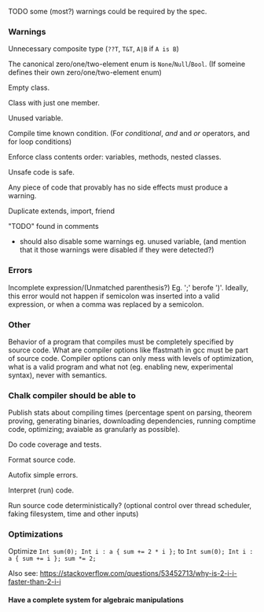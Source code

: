 TODO some (most?) warnings could be required by the spec.

### Warnings
Unnecessary composite type (`??T`, `T&T`, `A|B` if `A is B`)

The canonical zero/one/two-element enum is `None`/`Null`/`Bool`. (If someine
defines their own zero/one/two-element enum)

Empty class.

Class with just one member.

Unused variable.

Compile time known condition. (For *conditional*, *and* and *or* operators, and
for loop conditions)

Enforce class contents order: variables, methods, nested classes.

Unsafe code is safe.

Any piece of code that provably has no side effects must produce a warning.

Duplicate extends, import, friend

"TODO" found in comments
 - should also disable some warnings eg. unused variable, (and mention that
   it those warnings were disabled if they were detected?)


### Errors
Incomplete expression/(Unmatched parenthesis?)
Eg. ';' berofe ')'. Ideally, this error would not happen if semicolon was inserted
into a valid expression, or when a comma was replaced by a semicolon.


### Other
Behavior of a program that compiles must be completely specified by source code.
What are compiler options like ffastmath in gcc must be part of source code.
Compiler options can only mess with levels of optimization, what is a valid program
and what not (eg. enabling new, experimental syntax), never with semantics.

### Chalk compiler should be able to
Publish stats about compiling times (percentage spent on parsing, theorem proving,
generating binaries, downloading dependencies, running comptime code, optimizing;
avaiable as granularly as possible).

Do code coverage and tests.

Format source code.

Autofix simple errors.

Interpret (run) code.

Run source code deterministically? (optional control over thread scheduler, faking
filesystem, time and other inputs)

### Optimizations

Optimize `Int sum(0); Int i : a { sum += 2 * i };`
to `Int sum(0); Int i : a { sum += i }; sum *= 2;`

Also see: https://stackoverflow.com/questions/53452713/why-is-2-i-i-faster-than-2-i-i

#### Have a complete system for algebraic manipulations





































